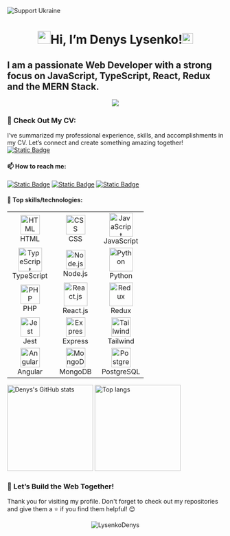 ![Support Ukraine](https://img.shields.io/badge/Support-Ukraine-0057B7?style=flat-square&color=0057B7)

<h1 align="center"><img src="https://media.giphy.com/media/hvRJCLFzcasrR4ia7z/giphy.gif" width="30px"/>Hi, I’m Denys Lysenko!<img src="https://flag.gif" width="25" alt="🇺🇦" /></h1>



## I am a passionate Web Developer with a strong focus on JavaScript, TypeScript, React, Redux and the MERN Stack.

<p align="center">
  <a href="https://github.com/oraclebrain/readme-typing-svg">
    <img src="https://readme-typing-svg.demolab.com/?lines=WEB%20DEVELOPER;OPEN%20TO%20WORK;2%2B%20YEARS%20OF%20EXPERIENCE&font=fira%20Code&center=true&width=440&height=35&color=6495ED&vCenter=true&pause=1000&size=28" />
  </a>
</p>

### 📄 Check Out My CV:
I’ve summarized my professional experience, skills, and accomplishments in my CV. Let’s connect and create something amazing together!
<br>
  [![Static Badge](https://img.shields.io/badge/My%20CV-%2317A589?style=plastic&logo=readdotcv&logoColor=white)](https://cv-lysenko.vercel.app)
  
#### 📫 How to reach me:
  
 [![Static Badge](https://img.shields.io/badge/Gmail-e74c3c?style=plastic&logo=gmail&logoColor=white&link=lysenkoden%40gmail.com)](mailto:lysenkoden@gmail.com)
 [![Static Badge](https://img.shields.io/badge/Linkedin-%230077B5?style=plastic&logo=linkedin&logoColor=white&labelColor=%230077B5&link=https%3A%2F%2Fwww.linkedin.com%2Fin%2Flysenko-denys)](https://www.linkedin.com/in/lysenko-denys/)
 [![Static Badge](https://img.shields.io/badge/facebook-%233B5998?style=plastic&logo=facebook&logoColor=white&labelColor=%233B5998&link=https%3A%2F%2Fwww.facebook.com%2Fusers%2FLysenkoDenys)](https://www.facebook.com/profile.php?id=100001281440746)
 <!---
 [![Static Badge](https://img.shields.io/badge/codewars-%23982C15?style=plastic&logo=codewars&logoColor=white&link=https%3A%2F%2Fwww.codewars.com%2Fusers%2FLysenkoDenys)](https://www.codewars.com/users/LysenkoDenys)
 [![Static Badge](https://img.shields.io/badge/sololearn-%23FF8000?style=plastic&logo=sololearn&logoColor=white&link=https%3A%2F%2Fwww.sololearn.com%2Fusers%2FLysenkoDenys)](https://www.sololearn.com/en/profile/27626456)
--->
#### :floppy_disk: Top skills/technologies:
<table>
  <tr>
    <td align="center" width="90">
      <img src="https://skillicons.dev/icons?i=html" width="45" height="45" alt="HTML" />
      <br>HTML
    </td>
    <td align="center" width="90">
      <img src="https://skillicons.dev/icons?i=css" width="45" height="45" alt="CSS" />
      <br>CSS
    </td>
    <td align="center" width="90">
      <img src="https://techstack-generator.vercel.app/js-icon.svg" width="55" height="55" alt="JavaScript" />
      <br>JavaScript
    </td>
  </tr>
  <tr>
    <td align="center" width="90">
      <img src="https://techstack-generator.vercel.app/ts-icon.svg" width="55" height="55" alt="TypeScript" />
      <br>TypeScript
    </td>
    <td align="center" width="90">
      <img src="https://skillicons.dev/icons?i=nodejs" width="45" height="45" alt="Node.js" />
      <br>Node.js
    </td>
    <td align="center" width="90">
      <img src="https://techstack-generator.vercel.app/python-icon.svg" width="55" height="55" alt="Python" />
      <br>Python
    </td>
  </tr>
  <tr>
    <td align="center" width="90">
      <img src="https://skillicons.dev/icons?i=php" width="45" height="45" alt="PHP" />
      <br>PHP
    </td>
    <td align="center" width="90">
      <img src="https://techstack-generator.vercel.app/react-icon.svg" width="55" height="55" alt="React.js" />
      <br>React.js
    </td>
    <td align="center" width="90">
      <img src="https://techstack-generator.vercel.app/redux-icon.svg" width="55" height="55" alt="Redux" />
      <br>Redux
    </td>
  </tr>
  <tr>
    <td align="center" width="90">
      <img src="https://skillicons.dev/icons?i=jest" width="45" height="45" alt="Jest" />
      <br>Jest
    </td>
    <td align="center" width="90">
      <img src="https://skillicons.dev/icons?i=express" width="45" height="45" alt="Express" />
      <br>Express
    </td>
    <td align="center" width="90">
      <img src="https://skillicons.dev/icons?i=tailwind" width="45" height="45" alt="Tailwind" />
      <br>Tailwind
    </td>
  </tr>
  <tr>
    <td align="center" width="90">
      <img src="https://skillicons.dev/icons?i=angular" width="45" height="45" alt="Angular" />
      <br>Angular
    </td>
    <td align="center" width="90">
      <img src="https://skillicons.dev/icons?i=mongodb" width="45" height="45" alt="MongoDB" />
      <br>MongoDB
    </td>
    <td align="center" width="90">
      <img src="https://skillicons.dev/icons?i=postgres" width="45" height="45" alt="PostgreSQL" />
      <br>PostgreSQL
    </td>
  </tr>
</table>



<div align="left">
<img height="200px" alt="Denys's GitHub stats" src="https://github-readme-stats.vercel.app/api?username=LysenkoDenys&show_icons=true&theme=transparent"/>
<img height="200px" alt="Top langs" src="https://github-readme-stats.vercel.app/api/top-langs/?username=LysenkoDenys&layout=compact&&langs_count=8"/>
</div>

### 🚀 Let’s Build the Web Together!
Thank you for visiting my profile. Don't forget to check out my repositories and give them a ⭐ if you find them helpful! 😊

<p align="center"> <img src="https://komarev.com/ghpvc/?username=LysenkoDenys&label=Profile%20views&color=0e75b6&style=flat" alt="LysenkoDenys" /> </p>

<!---
LysenkoDenys/LysenkoDenys is a ✨ special ✨ repository because its `README.md` (this file) appears on your GitHub profile.
You can click the Preview link to take a look at your changes.
--->
